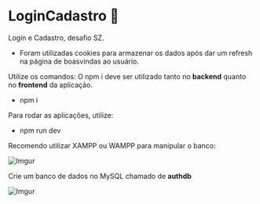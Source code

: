 # LoginCadastro :vulcan_salute:
 Login e Cadastro, desafio SZ.

 - Foram utilizadas cookies para armazenar os dados após dar um refresh na página de boasvindas ao usuário.
 
Utilize os comandos:
O npm i deve ser utilizado tanto no **backend** quanto no **frontend** da aplicação.
- npm i

Para rodar as aplicações, utilize:
- npm run dev


Recomendo utilizar XAMPP ou WAMPP para manipular o banco:

![Imgur](https://i.imgur.com/LiqnHqo.png)

Crie um banco de dados no MySQL chamado de **authdb**

![Imgur](https://i.imgur.com/9s4tNcu.png)
